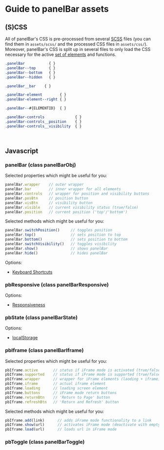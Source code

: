 # Guide to panelBar assets

## (S)CSS
All of panelBar's CSS is pre-processed from several [SCSS](http://sass-lang.com) files (you can find them in `assets/scss/` and the processed CSS files in `assets/css/`). Moreover, panelBar's CSS is split up in several files to only load the CSS necessary for the active [set of elements](../README.md#CustomSet) and functions.

```css
.panelBar           { }
.panelBar--top      { }
.panelBar--bottom   { }
.panelBar--hidden   { }
```

```css
.panelBar__bar    { }

.panelBar-element        { }
.panelBar-element--right { }

.panelBar--#{ELEMENTID}  { }
```

```css
.panelBar-controls              { }
.panelBar-controls__position    { }
.panelBar-controls__visibility  { }
```

&nbsp;

## Javascript

### panelBar (class panelBarObj)
Selected properties which might be useful for you:
```javascript
panelBar.wrapper    // outer wrapper
panelBar.bar        // inner wrapper for all elements
panelBar.controls   // wrapper for position and visibility buttons
panelBar.posBtn     // position button
panelBar.visBtn     // visibility button
panelBar.visible    // current visibility status (true/false)
panelBar.position   // current position ('top'/'bottom')
```

Selected methods which might be useful for you:
```javascript
panelBar.switchPosition()     // toggles position
panelBar.top()                // sets position to top
panelBar.bottom()             // sets position to bottom
panelBar.switchVisibility()   // toggles visibility
panelBar.show()               // shows panelBar
panelBar.hide()               // hides panelBar
```

Options:  
- [Keyboard Shortcuts](../README.md#OptionKeyboard)

### pbResponsive (class panelBarResponsive)

Options:  
- [Responsiveness](../README.md#OptionResponsive)


### pbState (class panelBarState)

Options:  
- [localStorage](../README.md#OptionState)


### pbIframe (class panelBarIframe)

Selected properties which might be useful for you:
```javascript
pbIframe.active       // status if iFrame mode is activated (true/false)
pbIframe.supported    // status if iFrame mode is supported (true/false)
pbIframe.wrapper      // wrapper for iFrame elements (laoding + iframe)
pbIframe.iframe       // actual iframe element
pbIframe.loading      // loading screen element
pbIframe.buttons      // iFrame mode return buttons
pbIframe.returnBtn    // 'Return to Page' button
pbIframe.refreshBtn   // 'Return and Refresh' button
```

Selected methods which might be useful for you:
```javascript
pbIframe.add(link)      // adds iFrame mode functionality to a link
pbIframe.show(url)      // activates iFrame mode (deactivate with empty url)
pbIframe.load(url)      // loads url in iFrame mode
```

### pbToggle (class panelBarToggle)
